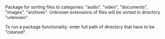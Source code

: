 Package for sorting files to categories: "audio", "video", "documents", "images", "archives". Unknown extensions of files will be sorted in directory "unknown".

To run a package functionality: enter full path of directory that have to be "cleaned".
